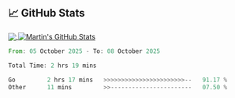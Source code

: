 
## &#x1f4c8; GitHub Stats

<a href="https://github.com/DustinMeyer1010">
  <img align="center" src="https://github-readme-stats.vercel.app/api/top-langs/?username=DustinMeyer1010&hide=java,html,css,tex&title_color=ffffff&text_color=c9cacc&icon_color=2bbc8a&bg_color=1d1f21&langs_count=5" />
</a>
<a href="https://github.com/DustinMeyer1010">
  <img align="center" src="https://github-readme-stats.vercel.app/api?username=DustinMeyer1010&show_icons=true&line_height=27&count_private=true&title_color=ffffff&text_color=c9cacc&icon_color=2bbc8a&bg_color=1d1f21" alt="Martin's GitHub Stats" />
</a>

<!--START_SECTION:waka-->

```rust
From: 05 October 2025 - To: 08 October 2025

Total Time: 2 hrs 19 mins

Go         2 hrs 17 mins   >>>>>>>>>>>>>>>>>>>>>>>--   91.17 %
Other      11 mins         >>-----------------------   07.50 %
```

<!--END_SECTION:waka-->
